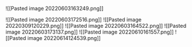 ![[Pasted image 20220603163249.png]]

![[Pasted image 20220603172516.png]]
![[Pasted image 20220309120229.png]]
![[Pasted image 20220603164522.png]]
![[Pasted image 20220603173137.png]]
![[Pasted image 20220610161557.png]]
![[Pasted image 20220614124539.png]]
